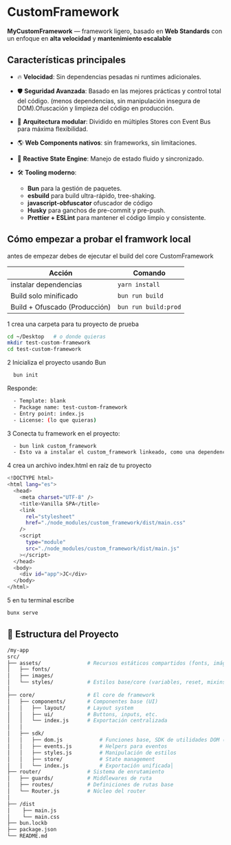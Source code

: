 # CustomFramework

**MyCustomFramework** — framework ligero, basado en **Web Standards** con un enfoque en **alta velocidad** y **mantenimiento escalable**

## Características principales

- 🔥 **Velocidad**: Sin dependencias pesadas ni runtimes adicionales.
- 🛡️ **Seguridad Avanzada**: Basado en las mejores prácticas y control total del código.
  (menos dependencias, sin manipulación insegura de DOM).Ofuscación y limpieza del código en producción.
- 🧩 **Arquitectura modular**: Dividido en múltiples Stores con Event Bus para máxima flexibilidad.
- 🌎 **Web Components nativos**: sin frameworks, sin limitaciones.
- 🎯 **Reactive State Engine**: Manejo de estado fluido y sincronizado.
- 🛠️ **Tooling moderno**:

  - **Bun** para la gestión de paquetes.
  - **esbuild** para build ultra-rápido, tree-shaking.
  - **javascript-obfuscator** ofuscador de código
  - **Husky** para ganchos de pre-commit y pre-push.
  - **Prettier + ESLint** para mantener el código limpio y consistente.

## Cómo empezar a probar el framwork local

antes de empezar debes de ejecutar el build del core CustomFramework

| Acción                        | Comando              |
| ----------------------------- | -------------------- |
| instalar dependencias         | `yarn install`       |
| Build solo minificado         | `bun run build`      |
| Build + Ofuscado (Producción) | `bun run build:prod` |

1 crea una carpeta para tu proyecto de prueba

```bash
cd ~/Desktop   # o donde quieras
mkdir test-custom-framework
cd test-custom-framework
```

2 Inicializa el proyecto usando Bun

```bash
  bun init
```

Responde:

```bash
  - Template: blank
  - Package name: test-custom-framework
  - Entry point: index.js
  - License: (lo que quieras)
```

3 Conecta tu framework en el proyecto:

```bash
  - bun link custom_framework
  - Esto va a instalar el custom_framework linkeado, como una dependencia local
```

4 crea un archivo index.html en raíz de tu proyecto

```bash
<!DOCTYPE html>
<html lang="es">
  <head>
    <meta charset="UTF-8" />
    <title>Vanilla SPA</title>
    <link
      rel="stylesheet"
      href="./node_modules/custom_framework/dist/main.css"
    />
    <script
      type="module"
      src="./node_modules/custom_framework/dist/main.js"
    ></script>
  </head>
  <body>
    <div id="app">JC</div>
  </body>
</html>
```

5 en tu terminal escribe

```bash
bunx serve
```

## 📂 Estructura del Proyecto

```bash
/my-app
src/
├── assets/               # Recursos estáticos compartidos (fonts, imágenes base)
│   ├── fonts/
│   ├── images/
│   └── styles/           # Estilos base/core (variables, reset, mixins)
│
├── core/                 # El core de framework
│   ├── components/       # Componentes base (UI)
│   │   ├── layout/       # Layout system
│   │   ├── ui/           # Buttons, inputs, etc.
│   │   └── index.js      # Exportación centralizada
│   │
│   ├── sdk/
│   │   ├── dom.js            # Funciones base, SDK de utilidades DOM (GI, GN, etc.)
│   │   ├── events.js         # Helpers para eventos
│   │   ├── styles.js         # Manipulación de estilos
│   │   ├── store/            # State management
│   │   └── index.js          # Exportación unificada│
├── router/               # Sistema de enrutamiento
│   ├── guards/           # Middlewares de ruta
│   ├── routes/           # Definiciones de rutas base
│   └── Router.js         # Núcleo del router
│
├── /dist
│    ├── main.js
│    └── main.css
├── bun.lockb
├── package.json
└── README.md
```
